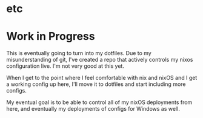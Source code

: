 # etc

# Work in Progress
This is eventually going to turn into my dotfiles.
Due to my misunderstanding of git, I've created a repo that actively controls my nixos configuration live. I'm not very good at this yet.

When I get to the point where I feel comfortable with nix and nixOS and I get a working config up here, I'll move it to dotfiles and start including more configs.

My eventual goal is to be able to control all of my nixOS deployments from here, and eventually my deployments of configs for Windows as well.
